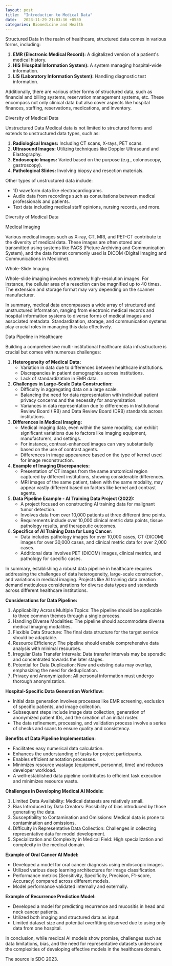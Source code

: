 ```yaml
---
layout: post
title:  "Introduction to Medical Data"
date:   2023-11-29 21:03:36 +0530
categories: Biomedicine and Health
---
```

Structured Data In the realm of healthcare, structured data comes in various forms, including:

1. **EMR (Electronic Medical Record):** A digitalized version of a patient's medical history.
2. **HIS (Hospital Information System):** A system managing hospital-wide information.
3. **LIS (Laboratory Information System):** Handling diagnostic test information.

Additionally, there are various other forms of structured data, such as financial and billing systems, reservation management systems, etc. These encompass not only clinical data but also cover aspects like hospital finances, staffing, reservations, medications, and inventory.

Diversity of Medical Data

Unstructured Data Medical data is not limited to structured forms and extends to unstructured data types, such as:

1. **Radiological Images:** Including CT scans, X-rays, PET scans.
2. **Ultrasound Images:** Utilizing techniques like Doppler Ultrasound and Elastography.
3. **Endoscopic Images:** Varied based on the purpose (e.g., colonoscopy, gastroscopy).
4. **Pathological Slides:** Involving biopsy and resection materials.

Other types of unstructured data include:

- 1D waveform data like electrocardiograms.
- Audio data from recordings such as consultations between medical professionals and patients.
- Text data including medical staff opinions, nursing records, and more.

Diversity of Medical Data

Medical Imaging

Various medical images such as X-ray, CT, MRI, and PET-CT contribute to the diversity of medical data. These images are often stored and transmitted using systems like PACS (Picture Archiving and Communication System), and the data format commonly used is DICOM (Digital Imaging and Communications in Medicine).

Whole-Slide Imaging

Whole-slide imaging involves extremely high-resolution images. For instance, the cellular area of a resection can be magnified up to 40 times. The extension and storage format may vary depending on the scanner manufacturer.

In summary, medical data encompasses a wide array of structured and unstructured information, ranging from electronic medical records and hospital information systems to diverse forms of medical images and associated metadata. Standardization, storage, and communication systems play crucial roles in managing this data effectively.

Data Pipeline in Healthcare

Building a comprehensive multi-institutional healthcare data infrastructure is crucial but comes with numerous challenges:

1. **Heterogeneity of Medical Data:**
   - Variation in data due to differences between healthcare institutions.
   - Discrepancies in patient demographics across institutions.
   - Lack of standardization in EMR data.
2. **Challenges in Large-Scale Data Construction:**
   - Difficulty in aggregating data on a large scale.
   - Balancing the need for data representation with individual patient privacy concerns and the necessity for anonymization.
   - Variances in data representation due to differences in Institutional Review Board (IRB) and Data Review Board (DRB) standards across institutions.
3. **Differences in Medical Imaging:**
   - Medical imaging data, even within the same modality, can exhibit significant variations due to factors like imaging equipment, manufacturers, and settings.
   - For instance, contrast-enhanced images can vary substantially based on the use of contrast agents.
   - Differences in image appearance based on the type of kernel used for image reconstruction.
4. **Example of Imaging Discrepancies:**
   - Presentation of CT images from the same anatomical region captured by different institutions, showing considerable differences.
   - MRI images of the same patient, taken with the same modality, may appear vastly different based on factors like kernel and contrast agents.
5. **Data Pipeline Example - AI Training Data Project (2022):**
   - A project focused on constructing AI training data for malignant tumor detection.
   - Involves data from over 10,000 patients at three different time points.
   - Requirements include over 10,000 clinical metric data points, tissue pathology results, and therapeutic outcomes.
6. **Specifics of AI Training Data for Lung Cancer:**
   - Data includes pathology images for over 10,000 cases, CT (DICOM) images for over 30,000 cases, and clinical metric data for over 2,000 cases.
   - Additional data involves PET (DICOM) images, clinical metrics, and pathology for specific cases.

In summary, establishing a robust data pipeline in healthcare requires addressing the challenges of data heterogeneity, large-scale construction, and variations in medical imaging. Projects like AI training data creation demand meticulous considerations for diverse data types and standards across different healthcare institutions.



**Considerations for Data Pipeline:**

1. Applicability Across Multiple Topics: The pipeline should be applicable to three common themes through a single process.
2. Handling Diverse Modalities: The pipeline should accommodate diverse medical imaging modalities.
3. Flexible Data Structure: The final data structure for the target service should be adaptable.
4. Resource Efficiency: The pipeline should enable comprehensive data analysis with minimal resources.
5. Irregular Data Transfer Intervals: Data transfer intervals may be sporadic and concentrated towards the later stages.
6. Potential for Data Duplication: New and existing data may overlap, emphasizing the need for deduplication.
7. Privacy and Anonymization: All personal information must undergo thorough anonymization.

**Hospital-Specific Data Generation Workflow:**

- Initial data generation involves processes like EMR screening, exclusion of specific patients, and image collection.
- Subsequent steps include image data collection, generation of anonymized patient IDs, and the creation of an initial roster.
- The data refinement, processing, and validation process involve a series of checks and scans to ensure quality and consistency.

**Benefits of Data Pipeline Implementation:**

- Facilitates easy numerical data calculation.
- Enhances the understanding of tasks for project participants.
- Enables efficient annotation processes.
- Minimizes resource wastage (equipment, personnel, time) and reduces developer workload.
- A well-established data pipeline contributes to efficient task execution and minimizes resource waste.

**Challenges in Developing Medical AI Models:**

1. Limited Data Availability: Medical datasets are relatively small.
2. Bias Introduced by Data Creators: Possibility of bias introduced by those generating the data.
3. Susceptibility to Contamination and Omissions: Medical data is prone to contamination and omissions.
4. Difficulty in Representative Data Collection: Challenges in collecting representative data for model development.
5. Specialization and Complexity in Medical Field: High specialization and complexity in the medical domain.

**Example of Oral Cancer AI Model:**

- Developed a model for oral cancer diagnosis using endoscopic images.
- Utilized various deep learning architectures for image classification.
- Performance metrics (Sensitivity, Specificity, Precision, F1-score, Accuracy) compared across different models.
- Model performance validated internally and externally.

**Example of Recurrence Prediction Model:**

- Developed a model for predicting recurrence and mucositis in head and neck cancer patients.
- Utilized both imaging and structured data as input.
- Limited dataset size and potential overfitting observed due to using only data from one hospital.

In conclusion, while medical AI models show promise, challenges such as data limitations, bias, and the need for representative datasets underscore the complexities of developing effective models in the healthcare domain.

The source is SDC 2023.
